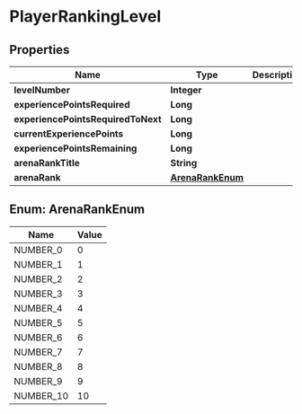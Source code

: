 
# PlayerRankingLevel

## Properties
Name | Type | Description | Notes
------------ | ------------- | ------------- | -------------
**levelNumber** | **Integer** |  |  [optional]
**experiencePointsRequired** | **Long** |  |  [optional]
**experiencePointsRequiredToNext** | **Long** |  |  [optional]
**currentExperiencePoints** | **Long** |  |  [optional]
**experiencePointsRemaining** | **Long** |  |  [optional]
**arenaRankTitle** | **String** |  |  [optional]
**arenaRank** | [**ArenaRankEnum**](#ArenaRankEnum) |  |  [optional]


<a name="ArenaRankEnum"></a>
## Enum: ArenaRankEnum
Name | Value
---- | -----
NUMBER_0 | 0
NUMBER_1 | 1
NUMBER_2 | 2
NUMBER_3 | 3
NUMBER_4 | 4
NUMBER_5 | 5
NUMBER_6 | 6
NUMBER_7 | 7
NUMBER_8 | 8
NUMBER_9 | 9
NUMBER_10 | 10



